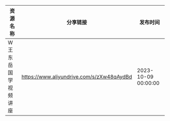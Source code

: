 | 资源名称       | 分享链接                                      | 发布时间                |
| ---------- | ----------------------------------------- | ------------------- |
| W王东岳国学视频讲座 | https://www.aliyundrive.com/s/zXw48qAydBd | 2023-10-09 00:00:00 |
